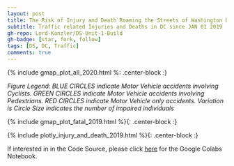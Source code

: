 ```yaml
---
layout: post
title: The Risk of Injury and Death Roaming the Streets of Washington DC 
subtitle: Traffic related Injuries and Deaths in DC since JAN 01 2019
gh-repo: Lord-Kanzler/DS-Unit-1-Build
gh-badge: [star, fork, follow]
tags: [DS, DC, Traffic]
comments: true
---
```







{% include gmap_plot_all_2020.html %: .center-block :}

*Figure Legend: BLUE CIRCLES indicate Motor Vehicle accidents involving Cyclists. GREEN CIRCLES indicate Motor Vehicle accidents involving Pedestrians. RED CIRCLES indicate Motor Vehicle only accidents. Variation is Circle Size indicates the number of impaired individuals*











{% include gmap_plot_fatal_2019.html %}{: .center-block :}







{% include plotly_injury_and_death_2019.html %}{: .center-block :}








If interested in in the Code Source, please click [here](https://github.com/Lord-Kanzler/DS-Unit-1-Build/blob/master/LS_DS13_Unit_1_Build_DATA_ALEX_KAISER.ipynb) for the Google Colabs Notebook.
